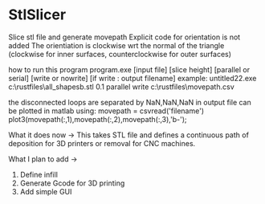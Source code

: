 # StlSlicer
Slice stl file and generate movepath
Explicit code for orientation is not added
The orientiation is clockwise wrt the normal of the triangle (clockwise for inner surfaces, counterclockwise for outer surfaces)

how to run this program
program.exe [input file] [slice height] [parallel or serial] [write or nowrite] [if write : output filename] 
example:
untitled22.exe c:\rustfiles\all_shapesb.stl 0.1 parallel write c:\rustfiles\movepath.csv

the disconnected loops are separated by NaN,NaN,NaN in output file
can be plotted in matlab using:
movepath = csvread('filename')
plot3(movepath(:,1),movepath(:,2),movepath(:,3),'b-');



What it does now ->
This takes STL file and defines a continuous path of deposition for 3D printers or removal for CNC machines.

What I plan to add ->
1. Define infill
2. Generate Gcode for 3D printing
3. Add simple GUI
